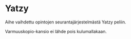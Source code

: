 # Yatzy

Aihe vaihdettu opintojen seurantajärjestelmästä Yatzy peliin. 

Varmuuskopio-kansio ei lähde pois kulumallakaan.
